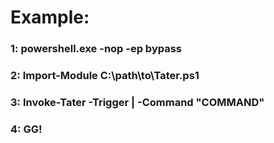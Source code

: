 # Example:

### 1: powershell.exe -nop -ep bypass

### 2: Import-Module C:\path\to\Tater.ps1

### 3: Invoke-Tater -Trigger | -Command "COMMAND"

### 4: GG!
